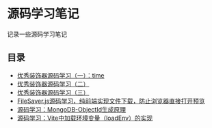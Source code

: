 # 源码学习笔记
记录一些源码学习笔记

## 目录
* [优秀装饰器源码学习（一）：time](./core-decorators-1.md)
* [优秀装饰器源码学习（二）](./core-decorators-2.md)
* [优秀装饰器源码学习（三）](./core-decorators-3.md)
* [FileSaver.js源码学习，纯前端实现文件下载，防止浏览器直接打开预览](./file-saver-source.md)
* [源码学习：MongoDB-ObjectId生成原理](./objectId.md)
* [源码学习：Vite中加载环境变量（loadEnv）的实现](./vite-loadEnv.md)

<tongji/>